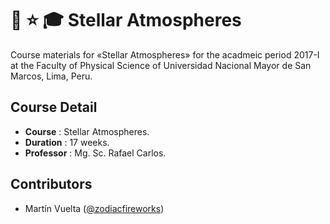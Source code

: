 # :snake: :star: :mortar_board: Stellar Atmospheres

Course materials for «Stellar Atmospheres» for the acadmeic period 2017-I at the Faculty of Physical Science of Universidad Nacional Mayor de San Marcos, Lima, Peru.

## Course Detail

* **Course** : Stellar Atmospheres.
* **Duration** : 17 weeks.
* **Professor** : Mg. Sc. Rafael Carlos.

## Contributors

* Martín Vuelta ([@zodiacfireworks](https://github.com/zodiacfireworks))
